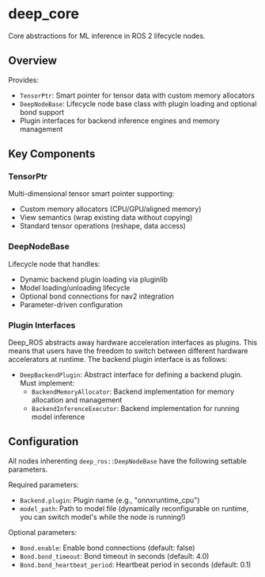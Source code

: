 # deep_core

Core abstractions for ML inference in ROS 2 lifecycle nodes.

## Overview

Provides:
- `TensorPtr`: Smart pointer for tensor data with custom memory allocators
- `DeepNodeBase`: Lifecycle node base class with plugin loading and optional bond support
- Plugin interfaces for backend inference engines and memory management

## Key Components

### TensorPtr
Multi-dimensional tensor smart pointer supporting:
- Custom memory allocators (CPU/GPU/aligned memory)
- View semantics (wrap existing data without copying)
- Standard tensor operations (reshape, data access)

### DeepNodeBase
Lifecycle node that handles:
- Dynamic backend plugin loading via pluginlib
- Model loading/unloading lifecycle
- Optional bond connections for nav2 integration
- Parameter-driven configuration

### Plugin Interfaces
Deep_ROS abstracts away hardware acceleration interfaces as plugins. This means that users have the
freedom to switch between different hardware accelerators at runtime. The backend plugin interface is
as follows:
- `DeepBackendPlugin`: Abstract interface for defining a backend plugin. Must implement:
  - `BackendMemoryAllocator`: Backend implementation for memory allocation and management
  - `BackendInferenceExecutor`: Backend implementation for running model inference

## Configuration

All nodes inherenting `deep_ros::DeepNodeBase` have the following settable parameters.

Required parameters:
- `Backend.plugin`: Plugin name (e.g., "onnxruntime_cpu")
- `model_path`: Path to model file (dynamically reconfigurable on runtime,
you can switch model's while the node is running!)

Optional parameters:
- `Bond.enable`: Enable bond connections (default: false)
- `Bond.bond_timeout`: Bond timeout in seconds (default: 4.0)
- `Bond.bond_heartbeat_period`: Heartbeat period in seconds (default: 0.1)
